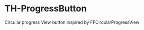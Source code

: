 TH-ProgressButton
=================

Circular progress View button inspired by FFCircularProgressView
